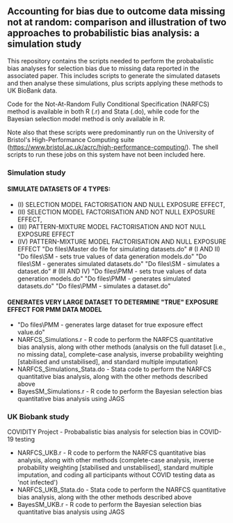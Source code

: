 ## Accounting for bias due to outcome data missing not at random: comparison and illustration of two approaches to probabilistic bias analysis: a simulation study


This repository contains the scripts needed to perform the probabalistic bias analyses for selection bias
due to missing data reported in the associated paper. This includes scripts to generate the simulated datasets 
and then analyse these simulations, plus scripts applying these methods to UK BioBank data.

Code for the Not-At-Random Fully Conditional Specification (NARFCS) method is available in both R (.r) and
Stata (.do), while code for the Bayesian selection model method is only available in R.

Note also that these scripts were predominantly run on the University of Bristol's High-Performance Computing
suite (https://www.bristol.ac.uk/acrc/high-performance-computing/). The shell scripts to run these jobs on this
system have not been included here.

### Simulation study

#### SIMULATE DATASETS OF 4 TYPES: 
- (I) SELECTION MODEL FACTORISATION AND NULL EXPOSURE EFFECT, 
- (II) SELECTION MODEL FACTORISATION AND NOT NULL EXPOSURE EFFECT, 
- (III) PATTERN-MIXTURE MODEL FACTORISATION AND NOT NULL EXPOSURE EFFECT
- (IV)  PATTERN-MIXTURE MODEL FACTORISATION AND NULL EXPOSURE EFFECT
	"Do files\Master do file for simulating datasets.do"
		# (I AND II)
		"Do files\SM - sets true values of data generation models.do"
		"Do files\SM - generates simulated datasets.do"
		"Do files\SM - simulates a dataset.do"
		# (III AND IV)
		"Do files\PMM - sets true values of data generation models.do"
		"Do files\PMM - generates simulated datasets.do"
		"Do files\PMM - simulates a dataset.do"

#### GENERATES VERY LARGE DATASET TO DETERMINE "TRUE" EXPOSURE EFFECT FOR PMM DATA MODEL
- "Do files\PMM - generates large dataset for true exposure effect value.do"
 - NARFCS_Simulations.r - R code to perform the NARFCS quantitative bias analysis, along with other methods 
 (analysis on the full dataset [i.e., no missing data], complete-case analysis, inverse probability weighting 
 [stabilised and unstabilised], and standard multiple imputation)
 - NARFCS_Simulations_Stata.do - Stata code to perform the NARFCS quantitative bias analysis, along with the
 other methods described above
 - BayesSM_Simulations.r - R code to perform the Bayesian selection bias quantitative bias analysis using JAGS
   
### UK Biobank study


COVIDITY Project - Probabalistic bias analysis for selection bias in COVID-19 testing


 - NARFCS_UKB.r - R code to perform the NARFCS quantitative bias analysis, along with other methods 
 (complete-case analysis, inverse probability weighting [stabilised and unstabilised], standard multiple 
 imputation, and coding all participants without COVID testing data as 'not infected')
 - NARFCS_UKB_Stata.do - Stata code to perform the NARFCS quantitative bias analysis, along with the
 other methods described above
 - BayesSM_UKB.r - R code to perform the Bayesian selection bias quantitative bias analysis using JAGS
